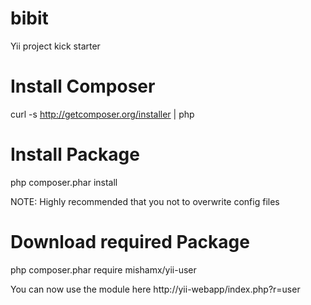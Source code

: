 bibit
=====

Yii project kick starter

Install Composer
================
curl -s http://getcomposer.org/installer | php

Install Package
===============
php composer.phar install

NOTE: Highly recommended that you not to overwrite config files

Download required Package
=========================
php composer.phar require mishamx/yii-user

You can now use the module here http://yii-webapp/index.php?r=user
